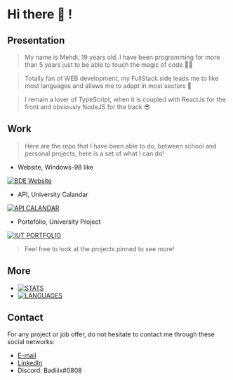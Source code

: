 # Hi there 👋 !

## Presentation

> My name is Mehdi, 19 years old, I have been programming for more than 5 years just to be able to touch the magic of code 🧙‍♂️

> Totally fan of WEB development, my FullStack side leads me to like most languages and allows me to adapt in most sectors 💪

> I remain a lover of TypeScript, when it is coupled with ReactJs for the front and obviously NodeJS for the back 😎


## Work

> Here are the repo that I have been able to do, between school and personal projects, here is a set of what I can do!

- Website, Windows-98 like 

[![BDE Website](https://github-readme-stats.vercel.app/api/pin/?username=BadiiiiX&repo=BDE-WEBSITE)](https://github.com/BadiiiiX/BDE-WEBSITE)

- API, University Calandar

[![API CALANDAR](https://github-readme-stats.vercel.app/api/pin/?username=BadiiiiX&repo=BDE-CALANDAPI)](https://github.com/BadiiiiX/BDE-CALANDAPI)

- Portefolio, University Project

[![IUT PORTFOLIO](https://github-readme-stats.vercel.app/api/pin/?username=BadiiiiX&repo=IUT-Portfolio-Project)](https://github.com/BadiiiiX/IUT-Portfolio-Project)

> Feel free to look at the projects pinned to see more!

## More

- [![STATS](https://github-readme-stats.vercel.app/api?username=BadiiiiX&theme=dark&show_icons=true)](https://github-readme-stats.vercel.app/api?username=BadiiiiX&theme=dark&show_icons=true)
- [![LANGUAGES](https://github-readme-stats.vercel.app/api/top-langs/?username=BadiiiiX&layout=compact)](https://github-readme-stats.vercel.app/api/top-langs/?username=BadiiiiX&layout=compact)

## Contact

For any project or job offer, do not hesitate to contact me through these social networks:

- [E-mail](mailto:contact@mehdi.dev)
- [LinkedIn](https://www.linkedin.com/in/mehdi-ali-it/)
- Discord: Badiiix#0808

